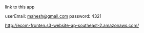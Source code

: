 link to this app 

userEmail: mahesh@gmail.com
password: 4321

http://ecom-fronten.s3-website-ap-southeast-2.amazonaws.com/
